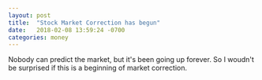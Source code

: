 ```yaml
---
layout: post
title:  "Stock Market Correction has begun"
date:   2018-02-08 13:59:24 -0700
categories: money
---
```


Nobody can predict the market, but it's been going up forever. So I woudn't be surprised if this is a beginning of market correction.